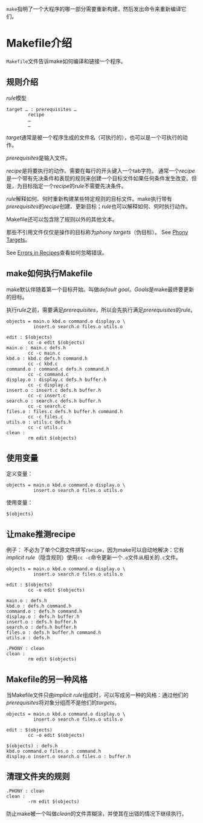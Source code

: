 `make`指明了一个大程序的哪一部分需要重新构建，然后发出命令来重新编译它们。

# Makefile介绍
`Makefile`文件告诉make如何编译和链接一个程序。

## 规则介绍
*rule*模型
```
target … : prerequisites …
        recipe
        …
        …
```
*target*通常是被一个程序生成的文件名（可执行的），也可以是一个可执行的动作。

*prerequisites*是输入文件。

*recipe*是将要执行的动作。需要在每行的开头键入一个tab字符。
通常一个*recipe*是一个带有先决条件和表现的规则来创建一个目标文件如果任何条件发生改变。但是，为目标指定一个*recipe*的*rule*不需要先决条件。

*rule*解释如何、何时重新构建某些特定规则的目标文件。make执行带有*prerequisites*的*recipe*创建、更新目标；*rule*也可以解释如何、何时执行动作。

Makefile还可以包含除了规则以外的其他文本。

那些不引用文件仅仅是操作的目标称为*phony targets*（伪目标）。 See [Phony Targets](https://www.gnu.org/software/make/manual/make.html#Phony-Targets)。

See [Errors in Recipes](https://www.gnu.org/software/make/manual/make.html#Errors)查看如何忽略错误。

## make如何执行Makefile
make默认伴随着第一个目标开始。叫做*default goal*。*Goals*是make最终要更新的目标。

执行*rule*之前，需要满足*prerequisites*，所以会先执行满足*prerequisites*的*rule*。
```
objects = main.o kbd.o command.o display.o \
          insert.o search.o files.o utils.o

edit : $(objects)
        cc -o edit $(objects)
main.o : main.c defs.h
        cc -c main.c
kbd.o : kbd.c defs.h command.h
        cc -c kbd.c
command.o : command.c defs.h command.h
        cc -c command.c
display.o : display.c defs.h buffer.h
        cc -c display.c
insert.o : insert.c defs.h buffer.h
        cc -c insert.c
search.o : search.c defs.h buffer.h
        cc -c search.c
files.o : files.c defs.h buffer.h command.h
        cc -c files.c
utils.o : utils.c defs.h
        cc -c utils.c
clean :
        rm edit $(objects)
```

## 使用变量
定义变量：
```
objects = main.o kbd.o command.o display.o \
          insert.o search.o files.o utils.o
```
使用变量：
```
$(objects)
```

## 让make推测recipe
例子：
不必为了单个C源文件拼写`recipe`，因为make可以自动地解决：它有*implicit rule*（隐含规则）使用`cc -c`命令更新一个`.o`文件从相关的`.c`文件。
```
objects = main.o kbd.o command.o display.o \
          insert.o search.o files.o utils.o

edit : $(objects)
        cc -o edit $(objects)

main.o : defs.h
kbd.o : defs.h command.h
command.o : defs.h command.h
display.o : defs.h buffer.h
insert.o : defs.h buffer.h
search.o : defs.h buffer.h
files.o : defs.h buffer.h command.h
utils.o : defs.h

.PHONY : clean
clean :
        rm edit $(objects)
```

## Makefile的另一种风格
当Makefile文件只由*implicit rule*组成时，可以写成另一种的风格：通过他们的*prerequisites*将对象分组而不是他们的*targets*。
```
objects = main.o kbd.o command.o display.o \
          insert.o search.o files.o utils.o

edit : $(objects)
        cc -o edit $(objects)

$(objects) : defs.h
kbd.o command.o files.o : command.h
display.o insert.o search.o files.o : buffer.h
```

## 清理文件夹的规则
```
.PHONY : clean
clean :
        -rm edit $(objects)
```
防止make被一个叫做*clean*的文件弄糊涂，并使其在出错的情况下继续执行。


